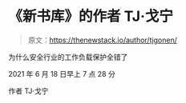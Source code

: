 # 《新书库》的作者 TJ·戈宁

> 原文：<https://thenewstack.io/author/tjgonen/>

为什么安全行业的工作负载保护全错了

2021 年 6 月 18 日早上 7 点 28 分

作者 TJ·戈宁